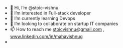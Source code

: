- 👋 Hi, I’m @stoic-vishnu
- 👀 I’m interested in Full-stack developer
- 🌱 I’m currently learning Devops
- 💞️ I’m looking to collaborate on startup IT companies
- 📫 How to reach me stoicvishnu@gmail.com , www.linkedin.com/in/mahavishnug
- 
<!---
stoic-vishnu/stoic-vishnu is a ✨ special ✨ repository because its `README.md` (this file) appears on your GitHub profile.
You can click the Preview link to take a look at your changes.
--->
